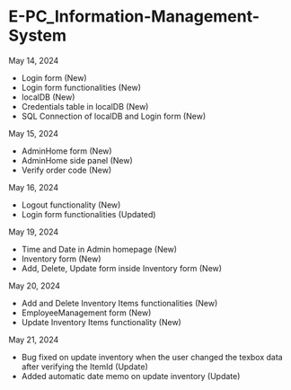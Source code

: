 # E-PC_Information-Management-System

May 14, 2024
- Login form (New)
- Login form functionalities (New)
- localDB (New)
- Credentials table in localDB (New)
- SQL Connection of localDB and Login form (New)

May 15, 2024
- AdminHome form (New)
- AdminHome side panel (New)
- Verify order code (New)

May 16, 2024
- Logout functionality (New)
- Login form functionalities (Updated)

May 19, 2024
- Time and Date in Admin homepage (New)
- Inventory form (New)
- Add, Delete, Update form inside Inventory form (New)

May 20, 2024
- Add and Delete Inventory Items functionalities (New)
- EmployeeManagement form (New)
- Update Inventory Items functionality (New)

May 21, 2024
- Bug fixed on update inventory when the user changed the texbox data after verifying the ItemId (Update)
- Added automatic date memo on update inventory (Update)
